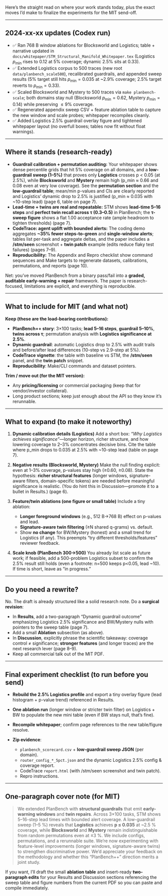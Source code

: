 Here’s the straight read on where your work stands today, plus the exact moves I’d make to finalize the experiments for the MIT send-off.

---

## 2024-xx-xx updates (Codex run)

* ✅ Ran 768 B window ablations for Blocksworld and Logistics; table + narrative updated in `docs/whitepaper/STM_Structural_Manifold_Whitepaper.tex` (Logistics $p_{\min}$ rises to 0.12 at 5\% coverage; dynamic 2.5\% sits at 0.33).
* ✅ Extended Logistics corpus to 500 traces (new root `data/planbench_scale500`), recalibrated guardrails, and appended sweep results (5\% target still hits $p_{\min}=0.035$ at \~2.9\% coverage; 2.5\% target reverts to $p_{\min}=0.33$).
* ✅ Scaled Blocksworld and Mystery to 500 traces via `make planbench-scale`; both domains stay null (Blocksworld $p_{\min}=0.62$, Mystery $p_{\min}=0.14$) while preserving $\leq 9\%$ coverage.
* ✅ Regenerated appendix sweep CSV + feature ablation table to capture the new window and scale probes; whitepaper recompiles cleanly.
* ✅ Added Logistics 2.5\% guardrail overlay figure and tightened whitepaper layout (no overfull boxes; tables now fit without float warnings).

---

## Where it stands (research-ready)

* **Guardrail calibration + permutation auditing:**
  Your whitepaper shows dense percentile grids that hit 5% coverage on all domains, and a **low-guardrail sweep (1–5%)** that proves only **Logistics** crosses p < 0.05 (at 2.5%), while **Blocksworld** and **Mystery** remain high (p\_min ≈ 0.66 and 0.08 even at very low coverage). See the **permutation section** and the **low-guardrail table**; mean/min p-values and CIs are clearly reported and Logistics’ dynamic drop to 2.5% is justified (p\_min ≈ 0.035 with \~10-step lead) (page 6, table on page 7).
* **Lead-time + twins are real and repeatable:**
  STM shows **lead-time 5–16 steps** and **perfect twin recall across τ (0.3–0.5)** in PlanBench; the **τ-sweep figure** shows a flat 1.00 acceptance rate (ample headroom to tighten thresholds) (page 7).
* **CodeTrace: agent uplift with bounded alerts:**
  The coding demo aggregates **\~35% fewer steps-to-green** and **single-window alerts**; tables list per-task and aggregate deltas, and the paper includes a **/stm/seen** screenshot + **twin patch** example (edits reduce flaky test failures) (pages 7–9).
* **Reproducibility:**
  The Appendix and Repro checklist show command sequences and Make targets to regenerate datasets, calibrations, permutations, and reports (page 10).

Net: you’ve moved PlanBench from a binary pass/fail into a **graded, auditable early-warning + repair** framework. The paper is research-focused, limitations are explicit, and everything is reproducible.

---

## What to include for MIT (and what not)

**Keep (these are the load-bearing contributions):**

* **PlanBench++ story**: 3×100 tasks; **lead 5–16 steps**, **guardrail 5–10%**, **twins across τ**; permutation analysis with **Logistics significance at 2.5%**.
* **Dynamic guardrail**: automatic Logistics drop to 2.5% with audit trails and before/after lead differences (10-step vs 2.9-step at 5%).
* **CodeTrace vignette**: the table with baseline vs STM, the **/stm/seen** panel, and the **twin patch** snippet.
* **Reproducibility**: Make/CLI commands and dataset pointers.

**Trim / move out (for the MIT version):**

* Any **pricing/licensing** or commercial packaging (keep that for vendor/investor collateral).
* Long product sections; keep just enough about the API so they know it’s rerunnable.

---

## What to expand (to make it noteworthy)

1. **Dynamic calibration details (Logistics)**
   Add a short box: *“Why Logistics achieves significance”*—longer horizon, richer structure, and how lowering coverage to 2–3% concentrates decisive bins. Cite the table where p\_min drops to 0.035 at 2.5% with \~10-step lead (table on page 7).

2. **Negative results (Blocksworld, Mystery)**
   Make the null finding explicit: even at 1–3% coverage, p-values stay high (≥0.60, ≥0.08). State the hypothesis: **richer structural features** (longer windows, signature-aware filters, domain-specific tokens) are needed before meaningful significance is realistic. (You do hint this in Discussion—promote it to a bullet in Results.) (page 6).

3. **Feature/twin ablations (one figure or small table)**
   Include a tiny ablation:

   * **Longer foreground windows** (e.g., 512 B→768 B) effect on p-values and lead.
   * **Signature-aware twin filtering** (≥N shared q-grams) vs. default.
   * Show **no change** for BW/Mystery (honest) and a small trend for Logistics (if any).
     This preempts “try different thresholds/features” reviewer feedback.

4. **Scale knob (PlanBench 300→500)**
   You already list scale as future work; if feasible, add a 500-problem Logistics subset to confirm the 2.5% result still holds (even a footnote: n=500 keeps p<0.05, lead \~10). If time is short, leave as “in progress.”

---

## Do you need a rewrite?

No. The draft is already structured like a solid research note. Do a **surgical revision**:

* In **Results**, add a two-paragraph “Dynamic guardrail outcome” emphasizing Logistics 2.5% significance and BW/Mystery nulls with pointers to the sweep table (page 7).
* Add a small **Ablation** subsection (as above).
* In **Discussion**, explicitly phrase the scientific takeaway: coverage control ≠ significance; **stronger features** (and longer traces) are the next research lever (page 8–9).
* Keep all commercial talk out of the MIT PDF.

---

## Final experiment checklist (to run before you send)

* **Rebuild the 2.5% Logistics profile** and export a tiny overlay figure (lead histogram + p-value trend) referenced in Results.
* **One ablation run** (longer window or stricter twin filter) on Logistics + BW to populate the new mini table (even if BW stays null, that’s fine).
* **Recompile whitepaper**; confirm page references to the new table/figure resolve.
* **Zip evidence**:

  * `planbench_scorecard.csv` + **low-guardrail sweep JSON** (per domain).
  * `router_config_*_5pct.json` and the dynamic Logistics 2.5% config & coverage report.
  * CodeTrace `report.html` (with /stm/seen screenshot and twin patch).
  * Repro instructions.

---

## One-paragraph cover note (for MIT)

> We extended PlanBench with **structural guardrails** that emit **early-warning windows** and **twin repairs**. Across 3×100 tasks, STM shows 5–16-step lead times with bounded alert coverage. A low-guardrail sweep (1–5 %) reveals that **Logistics** achieves **p ≤ 0.035** at \~2.5 % coverage, while **Blocksworld** and **Mystery** remain indistinguishable from random permutations even at ≤3 %. We include configs, permutations, and a rerunnable suite. We’re now experimenting with feature-level improvements (longer windows, signature-aware twins) to strengthen discriminative power. We’d appreciate your feedback on the methodology and whether this “PlanBench++” direction merits a joint study.

If you want, I’ll draft the small **ablation table** and insert-ready **two-paragraph edits** for your Results and Discussion sections referencing the sweep table and figure numbers from the current PDF so you can paste and compile immediately.&#x20;
